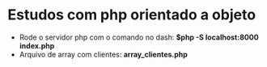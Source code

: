 # Estudos com php orientado a objeto

* Rode o servidor php com o comando no dash: **$php -S localhost:8000 index.php**
* Arquivo de array com clientes: **array_clientes.php**
